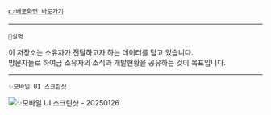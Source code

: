 [`👉배포화면 바로가기`](https://rakaso598.github.io)  

---  

`📖설명`  

이 저장소는 소유자가 전달하고자 하는 데이터를 담고 있습니다.  
방문자들로 하여금 소유자의 소식과 개발현황을 공유하는 것이 목표입니다.  

---  

`✨모바일 UI 스크린샷`   

![✨모바일 UI 스크린샷 - 20250126](/THUMB_20250128.PNG)  
